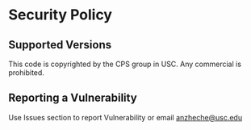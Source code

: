 # Security Policy

## Supported Versions

This code is copyrighted by the CPS group in USC. Any commercial is prohibited.


## Reporting a Vulnerability

Use Issues section to report Vulnerability or email anzheche@usc.edu
